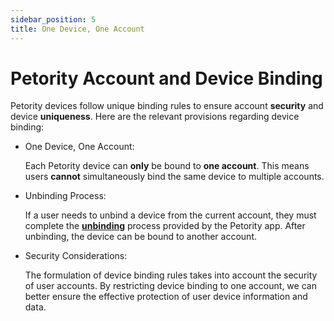 ```yaml
---
sidebar_position: 5
title: One Device, One Account
---
```


# Petority Account and Device Binding
Petority devices follow unique binding rules to ensure account **security** and device **uniqueness**. Here are the relevant provisions regarding device binding:

+ One Device, One Account: 

	Each Petority device can **only** be bound to **one account**. This means users **cannot** simultaneously bind the same device to multiple accounts.

+ Unbinding Process: 

	If a user needs to unbind a device from the current account, they must complete the **[unbinding](/docs/petority/devices/unbinding)** process provided by the Petority app. After unbinding, the device can be bound to another account.

+ Security Considerations: 

	The formulation of device binding rules takes into account the security of user accounts. By restricting device binding to one account, we can better ensure the effective protection of user device information and data.